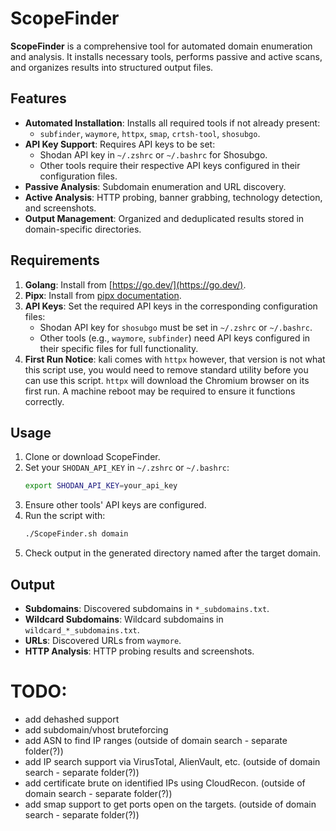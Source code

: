 # ScopeFinder

**ScopeFinder** is a comprehensive tool for automated domain enumeration and analysis. It installs necessary tools, performs passive and active scans, and organizes results into structured output files.

## Features

- **Automated Installation**: Installs all required tools if not already present:
  - `subfinder`, `waymore`, `httpx`, `smap`, `crtsh-tool`, `shosubgo`.
- **API Key Support**: Requires API keys to be set:
  - Shodan API key in `~/.zshrc` or `~/.bashrc` for Shosubgo.
  - Other tools require their respective API keys configured in their configuration files.
- **Passive Analysis**: Subdomain enumeration and URL discovery.
- **Active Analysis**: HTTP probing, banner grabbing, technology detection, and screenshots.
- **Output Management**: Organized and deduplicated results stored in domain-specific directories.

## Requirements

1. **Golang**: Install from [https://go.dev/](https://go.dev/).
2. **Pipx**: Install from [pipx documentation](https://pypa.github.io/pipx/).
3. **API Keys**: Set the required API keys in the corresponding configuration files:
   - Shodan API key for `shosubgo` must be set in `~/.zshrc` or `~/.bashrc`.
   - Other tools (e.g., `waymore`, `subfinder`) need API keys configured in their specific files for full functionality.
4. **First Run Notice**: kali comes with `httpx` however, that version is not what this script use, you would need to remove standard utility before you can use this script. `httpx` will download the Chromium browser on its first run. A machine reboot may be required to ensure it functions correctly.

## Usage

1. Clone or download ScopeFinder.
2. Set your `SHODAN_API_KEY` in `~/.zshrc` or `~/.bashrc`:
   ```bash
   export SHODAN_API_KEY=your_api_key
   ```
3. Ensure other tools' API keys are configured.
4. Run the script with:
   ```bash
   ./ScopeFinder.sh domain
   ```
5. Check output in the generated directory named after the target domain.

## Output

- **Subdomains**: Discovered subdomains in `*_subdomains.txt`.
- **Wildcard Subdomains**: Wildcard subdomains in `wildcard_*_subdomains.txt`.
- **URLs**: Discovered URLs from `waymore`.
- **HTTP Analysis**: HTTP probing results and screenshots.

# TODO:
- add dehashed support
- add subdomain/vhost bruteforcing
- add ASN to find IP ranges (outside of domain search - separate folder(?))
- add IP search support via VirusTotal, AlienVault, etc. (outside of domain search - separate folder(?))
- add certificate brute on identified IPs using CloudRecon. (outside of domain search - separate folder(?))
- add smap support to get ports open on the targets. (outside of domain search - separate folder(?))